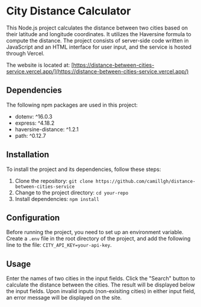 # City Distance Calculator

This Node.js project calculates the distance between two cities based on their latitude and longitude coordinates. It utilizes the Haversine formula to compute the distance. The project consists of server-side code written in JavaScript and an HTML interface for user input, and the service is hosted through Vercel.

The website is located at:
[https://distance-between-cities-service.vercel.app/](https://distance-between-cities-service.vercel.app/)

## Dependencies

The following npm packages are used in this project:

- dotenv: ^16.0.3
- express: ^4.18.2
- haversine-distance: ^1.2.1
- path: ^0.12.7

## Installation

To install the project and its dependencies, follow these steps:

1. Clone the repository: `git clone https://github.com/camillgh/distance-between-cities-service`
2. Change to the project directory: `cd your-repo`
3. Install dependencies: `npm install`

## Configuration

Before running the project, you need to set up an environment variable. Create a `.env` file in the root directory of the project, and add the following line to the file: `CITY_API_KEY=your-api-key`.

## Usage

Enter the names of two cities in the input fields.
Click the "Search" button to calculate the distance between the cities.
The result will be displayed below the input fields.
Upon invalid inputs (non-exisiting cities) in either input field, an error message will be displayed on the site.
